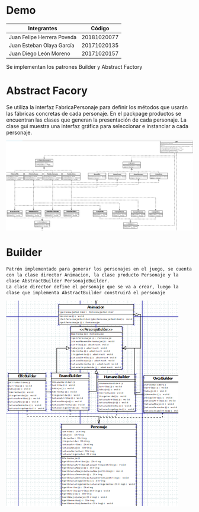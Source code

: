 # Demo
|Integrantes|Código|
|-----------|-----------|
|Juan Felipe Herrera Poveda|20181020077|
|Juan Esteban Olaya García|20171020135|
|Juan Diego León Moreno|20171020157|


Se implementan los patrones Builder y Abstract Factory

# Abstract Facory
  Se utiliza la interfaz FabricaPersonaje para definir los métodos que usarán las fábricas concretas de cada personaje.
  En el packpage productos se encuentran las clases que generan la presentación de cada personaje.
  La clase gui muestra una interfaz gráfica para seleccionar e instanciar a cada personaje.
  
 ![UML](https://github.com/Juandials/Demo/blob/master/ab.png)
  
  # Builder
  
    Patrón implementado para generar los personajes en el juego, se cuenta con la clase director Animacion, la clase producto Personaje y la clase AbstractBuilder PersonajeBuilder.
    La clase director define el personaje que se va a crear, luego la clase que implementa AbstractBuilder construirá el personaje
    
   ![UML](https://github.com/Juandials/Demo/blob/master/b.png)
    
    
    
